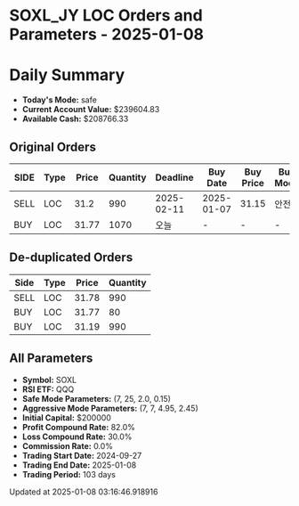 # SOXL_JY LOC Orders and Parameters - 2025-01-08

# Daily Summary

- **Today's Mode:** safe
- **Current Account Value:** $239604.83
- **Available Cash:** $208766.33

## Original Orders

| SIDE | Type | Price | Quantity | Deadline | Buy Date | Buy Price | Buy Mode |
|------|------|-------|----------|----------|----------|-----------|----------|
| SELL | LOC | 31.2 | 990 | 2025-02-11 | 2025-01-07 | 31.15 | 안전 |
| BUY | LOC | 31.77 | 1070 | 오늘 | - | - | - |

## De-duplicated Orders

| Side | Type | Price | Quantity |
|------|------|-------|----------|
| SELL | LOC | 31.78 | 990 |
| BUY | LOC | 31.77 | 80 |
| BUY | LOC | 31.19 | 990 |

## All Parameters

- **Symbol:** SOXL
- **RSI ETF:** QQQ
- **Safe Mode Parameters:** (7, 25, 2.0, 0.15)
- **Aggressive Mode Parameters:** (7, 7, 4.95, 2.45)
- **Initial Capital:** $200000
- **Profit Compound Rate:** 82.0%
- **Loss Compound Rate:** 30.0%
- **Commission Rate:** 0.0%
- **Trading Start Date:** 2024-09-27
- **Trading End Date:** 2025-01-08
- **Trading Period:** 103 days

Updated at 2025-01-08 03:16:46.918916
